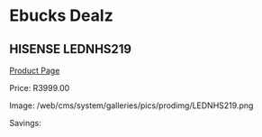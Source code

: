 
# Ebucks Dealz
## HISENSE LEDNHS219
[Product Page](https://www.ebucks.com/web/shop/productSelected.do?prodId=1236827370&catId=829912895)

Price: R3999.00

Image: /web/cms/system/galleries/pics/prodimg/LEDNHS219.png

Savings: 


	